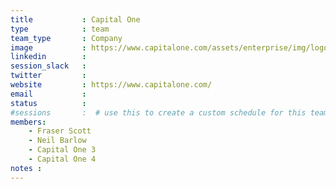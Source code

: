 ```yaml
---
title           : Capital One
type            : team
team_type       : Company
image           : https://www.capitalone.com/assets/enterprise/img/logo/capitalone-logo-2x-main.png
linkedin        :
session_slack   :
twitter         :
website         : https://www.capitalone.com/
email           :
status          :
#sessions       :  # use this to create a custom schedule for this team
members:
    - Fraser Scott
    - Neil Barlow
    - Capital One 3
    - Capital One 4
notes :
---
```

